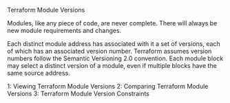 Terraform Module Versions

Modules, like any piece of code, are never complete. There will always be new module requirements and changes.

Each distinct module address has associated with it a set of versions, each of which has an associated version number. 
Terraform assumes version numbers follow the Semantic Versioning 2.0 convention. Each module block may select a distinct version of a module, 
even if multiple blocks have the same source address.

 1: Viewing Terraform Module Versions
 2: Comparing Terraform Module Versions
 3: Terraform Module Version Constraints
